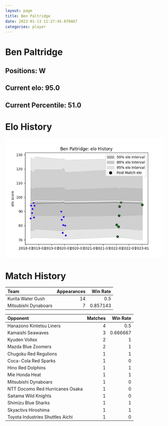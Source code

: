 ```yaml
---  
layout: page  
title: Ben Paltridge  
date: 2023-01-13 11:27:45.070467  
categories: player  
---
```

# Ben Paltridge

## Positions: W

## Current elo: 95.0

## Current Percentile: 51.0

# Elo History


![elo history](history_BenPaltridge.png)
# Match History


| Team                 |   Appearances |   Win Rate |
|:---------------------|--------------:|-----------:|
| Kurita Water Gush    |            14 |   0.5      |
| Mitsubishi Dynaboars |             7 |   0.857143 |

| Opponent                         |   Matches |   Win Rate |
|:---------------------------------|----------:|-----------:|
| Hanazono Kintetsu Liners         |         4 |   0.5      |
| Kamaishi Seawaves                |         3 |   0.666667 |
| Kyuden Voltex                    |         2 |   1        |
| Mazda Blue Zoomers               |         2 |   1        |
| Chugoku Red Regulions            |         1 |   1        |
| Coca-Cola Red Sparks             |         1 |   0        |
| Hino Red Dolphins                |         1 |   1        |
| Mie Honda Heat                   |         1 |   1        |
| Mitsubishi Dynaboars             |         1 |   0        |
| NTT Docomo Red Hurricanes Osaka  |         1 |   0        |
| Saitama Wild Knights             |         1 |   0        |
| Shimizu Blue Sharks              |         1 |   1        |
| Skyactivs Hiroshima              |         1 |   1        |
| Toyota Industries Shuttles Aichi |         1 |   0        |